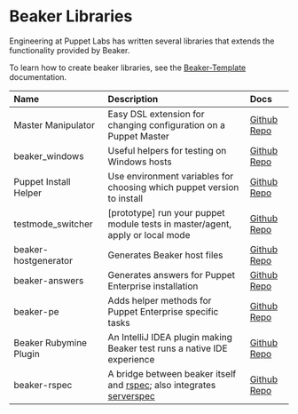 # Beaker Libraries
Engineering at Puppet Labs has written several libraries that extends the functionality provided
by Beaker.

To learn how to create beaker libraries, see the [Beaker-Template](https://github.com/puppetlabs/beaker-template/blob/master/README.md) documentation.

| Name               | Description                                                         | Docs                                                            |
|:-------------------|:--------------------------------------------------------------------|:----------------------------------------------------------------|
| Master Manipulator | Easy DSL extension for changing configuration on a Puppet Master    | [Github Repo](https://github.com/puppetlabs/master_manipulator) |
| beaker_windows     | Useful helpers for testing on Windows hosts                         | [Github Repo](https://github.com/puppetlabs/beaker_windows)     |
| Puppet Install Helper | Use environment variables for choosing which puppet version to install | [Github Repo](https://github.com/puppetlabs/beaker-puppet_install_helper) |
| testmode_switcher   | [prototype] run your puppet module tests in master/agent, apply or local mode | [Github Repo](https://github.com/puppetlabs/beaker-testmode_switcher)     |
| beaker-hostgenerator | Generates Beaker host files | [Github Repo](https://github.com/puppetlabs/beaker-hostgenerator/) |
| beaker-answers | Generates answers for Puppet Enterprise installation | [Github Repo](https://github.com/puppetlabs/beaker-answers/) |
| beaker-pe | Adds helper methods for Puppet Enterprise specific tasks | [Github Repo](https://github.com/puppetlabs/beaker-pe/) |
| Beaker Rubymine Plugin | An IntelliJ IDEA plugin making Beaker test runs a native IDE experience | [Github Repo](https://github.com/samwoods1/BeakerRubyMinePlugin) |
| beaker-rspec | A bridge between beaker itself and [rspec](https://github.com/rspec/rspec); also integrates [serverspec](http://serverspec.org/) | [Github Repo](https://github.com/puppetlabs/beaker-rspec/) |

